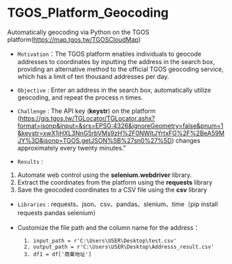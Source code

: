 # TGOS_Platform_Geocoding
Automatically geocoding via Python on the TGOS platform(https://map.tgos.tw/TGOSCloudMap) 

* `Motivation`：The TGOS platform enables individuals to geocode addresses to coordinates by inputting the address in the search box, providing an alternative method to the official TGOS geocoding service, which has a limit of ten thousand addresses per day.
  
* `Objective` : Enter an address in the search box, automatically utilize geocoding, and repeat the process n times.
* `Challenge` :
The API key (**keystr**) on the platform (https://gis.tgos.tw/TGLocator/TGLocator.ashx?format=jsonp&input=&srs=EPSG:4326&ignoreGeometry=false&pnum=1&keystr=xwX1jHXL3NnG5rbVMs9zH%2F0NWItJYrtxFG%2F%2BeA59MJY%3D&jsonp=TGOS.getJSON%5B%27sn0%27%5D) changes approximately every twenty minutes."

* `Results` :
1. Automate web control using the **selenium.webdriver** library.
2. Extract the coordinates from the platform using the **requests** library
3. Save the geocoded coordinates to a CSV file using the **csv** library

* `Libraries` : requests、json、csv、pandas、slenium、time（pip install requests pandas selenium）

* Customize the file path and the column name for the address：
  ```
    1. input_path = r'C:\Users\USER\Desktop\test.csv'
    2. output_path = r'C:\Users\USER\Desktop\Addresss_result.csv'
    3. df1 = df['商業地址']
  ```
  
